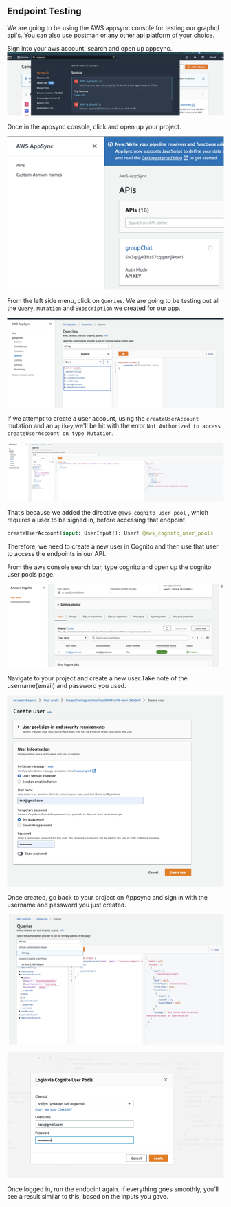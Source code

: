 ## Endpoint Testing

We are going to be using the AWS appsync console for testing our graphql api's. You can also use postman or any other api platform of your choice.

Sign into your aws account, search and open up appsync.
![alt text](https://github.com/trey-rosius/cdk_group_chat/raw/master/images/search_appsync.png)

Once in the appsync console, click and open up your project.

![alt text](https://github.com/trey-rosius/cdk_group_chat/raw/master/images/appsync_project.png)

From the left side menu, click on `Queries`.
We are going to be testing out all the `Query`, `Mutation` and `Subscription` we created for our app.

![alt text](https://github.com/trey-rosius/cdk_group_chat/raw/master/images/appsync_queries.png)

If we attempt to create a user account, using the `createUserAccount` mutation and an `apikey`,we'll be hit with the error `Not Authorized to access createUserAccount on type Mutation`.

![alt text](https://github.com/trey-rosius/cdk_group_chat/raw/master/images/unauth.png)

That’s because we added the directive `@aws_cognito_user_pool` , which requires a user to be signed in, before accessing that endpoint.

```graphql
createUserAccount(input: UserInput!): User! @aws_cognito_user_pools
```

Therefore, we need to create a new user in Cognito and then use that user to access the endpoints in our API.

From the aws console search bar, type cognito and open up the cognito user pools page.

![alt text](https://github.com/trey-rosius/cdk_group_chat/raw/master/images/cognito.png)

Navigate to your project and create a new user.Take note of the username(email) and password you used.

![alt text](https://github.com/trey-rosius/cdk_group_chat/raw/master/images/create_user.png)

Once created, go back to your project on Appsync and sign in with the username and password you just created.

![alt text](https://github.com/trey-rosius/cdk_group_chat/raw/master/images/auth.png)

![alt text](https://github.com/trey-rosius/cdk_group_chat/raw/master/images/auth1.png)

Once logged in, run the endpoint again. If everything goes smoothly, you’ll see a result similar to this, based on the inputs you gave.
